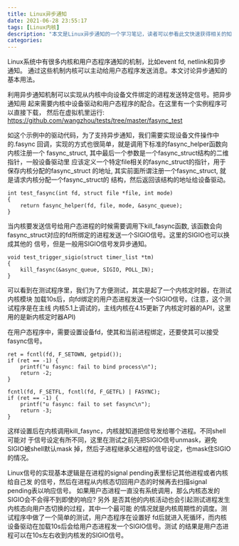 ```yaml
---
title: Linux异步通知
date: 2021-06-28 23:55:17
tags: [Linux内核]
description: "本文是Linux异步通知的一个学习笔记，读者可以参看此文快速获得相关的知识。"
categories:
---
```


Linux系统中有很多内核和用户态程序通知的机制，比如event fd, netlink和异步通知。
通过这些机制内核可以主动给用户态程序发送消息。本文讨论异步通知的基本用法。

利用异步通知机制可以实现从内核中向设备文件绑定的进程发送特定信号。把异步通知用
起来需要内核中设备驱动和用户态程序的配合。在这里有一个实例程序可以直接下载，
然后在虚拟机里运行: https://github.com/wangzhou/tests/tree/master/fasync_test

如这个示例中的驱动代码，为了支持异步通知，我们需要实现设备文件操作中的.fasync
回调，实现的方式也很简单，就是调用下标准的fasync_helper函数向内核注册一个
fasync_struct, 其中最后一个参数是一个fasync_struct结构的二维指针，一般设备驱动里
应该定义一个特定file相关的fasync_struct的指针，用于保存内核分配的fasync_struct
的地址, 其实前面所谓注册一个fasync_struct, 就是请求内核分配一个fasync_struct的
结构，然后返回该结构的地址给设备驱动。
```
int test_fasync(int fd, struct file *file, int mode)
{
	return fasync_helper(fd, file, mode, &async_queue);
}

```

当内核要发送信号给用户态进程的时候需要调用下kill_fasync函数, 该函数会向
fasync_struct对应的fd所绑定的进程发送一个SIGIO信号。这里的SIGIO也可以换成其他的
信号，但是一般用SIGIO信号发异步通知。
```
void test_trigger_sigio(struct timer_list *tm)
{
	kill_fasync(&async_queue, SIGIO, POLL_IN);
}

```
可以看到在测试程序里，我们为了方便测试，其实是起了一个内核定时器，在测试内核模块
加载10s后，向fd绑定的用户态进程发送一个SIGIO信号。(注意，这个测试程序是在主线
内核5.1上调试的，主线内核在4.15更新了内核定时器的API，这里用的是新内核定时器API)

在用户态程序中，需要设置设备fd，使其和当前进程绑定，还要使其可以接受fasync信号。
```
ret = fcntl(fd, F_SETOWN, getpid());
if (ret == -1) {
	printf("u fasync: fail to bind process\n");
	return -2;
}

fcntl(fd, F_SETFL, fcntl(fd, F_GETFL) | FASYNC);
if (ret == -1) {
	printf("u fasync: fail to set fasync\n");
	return -3;
}
```
这样设置后在内核调用kill_fasync，内核就知道把信号发给哪个进程。不同shell可能对
于信号设定有所不同，这里在测试之前先把SIGIO信号unmask，避免SIGIO被shell默认mask
掉，然后子进程继承父进程的信号设定，也mask住SIGIO的情况。

Linux信号的实现基本逻辑是在进程的signal pending表里标记其他进程或者内核给自己发
的信号，然后在进程从内核态切回用户态的时候再去扫描signal pending表以响应信号。
如果用户态进程一直没有系统调用，那么内核态发的SIGIO会不会得不到即使的响应? 另外
是否其他的内核活动也会引起测试进程发生内核态向用户态切换的过程，其中一个最可能
的情况就是内核周期性的调度。测试程序中做了一个简单的测试，用户态程序在设置好
fd后就进入死循环，而内核设备驱动在加载10s后会给用户态进程发一个SIGIO信号。测试
的结果是用户态进程可以在10s左右收到内核发的SIGIO信号。
